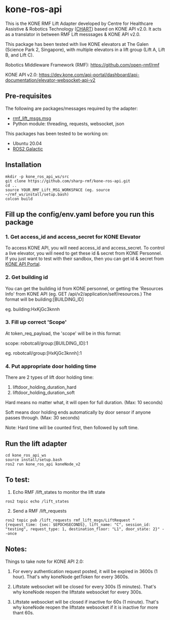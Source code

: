 # kone-ros-api
This is the KONE RMF Lift Adapter developed by Centre for Healthcare Assistive & Robotics Technology ([CHART]) based on KONE API v2.0. It acts as a translator in between RMF Lift messsages & KONE API v2.0.

This package has been tested with live KONE elevators at The Galen (Science Park 2, Singapore), with multiple elevators in a lift group (Lift A, Lift B, and Lift C).




Robotics Middleware Framework (RMF): https://github.com/open-rmf/rmf

KONE API v2.0: https://dev.kone.com/api-portal/dashboard/api-documentation/elevator-websocket-api-v2


## Pre-requisites
The following are packages/messages required by the adapter:
- [rmf_lift_msgs.msg]
- Python module: threading, requests, websocket, json

This packages has been tested to be working on:
- Ubuntu 20.04
- [ROS2 Galactic]

## Installation
```
mkdir -p kone_ros_api_ws/src
git clone https://github.com/sharp-rmf/kone-ros-api.git
cd ..
source YOUR_RMF_Lift_MSG_WORKSPACE (eg. source ~/rmf_ws/install/setup.bash)
colcon build
```

## Fill up the config/env.yaml before you run this package
### 1. Get access_id and access_secret for KONE Elevator
To access KONE API, you will need access_id and access_secret. To control a live elevator, you will need to get these id  & secret from KONE Personnel. If you just want to test with their sandbox, then you can get id  & secret from [KONE API Portal].
### 2. Get building id
You can get the building id from KONE personnel, or getting the 'Resources Info' from KONE API (eg. GET /api/v2/application/self/resources.)
The format will be building:[BUILDING_ID] 

eg. building:HxKjGc3knnh

### 3. Fill up correct 'Scope'
At token_req_payload, the 'scope' will be in this format:

scope: robotcall/group:[BUILDING_ID]:1

eg. robotcall/group:[HxKjGc3knnh]:1

### 4. Put appropriate door holding time
There are 2 types of lift door holding time:
1. liftdoor_holding_duration_hard
2. liftdoor_holding_duration_soft


Hard means no matter what, it will open for full duration. (Max: 10 seconds)

Soft means door holding ends automatically by door sensor if anyone passes through. (Max: 30 seconds)

Note: Hard time will be counted first, then followed by soft time.


## Run the lift adapter
```
cd kone_ros_api_ws
source install/setup.bash
ros2 run kone_ros_api koneNode_v2 
```

## To test:
1. Echo RMF /lift_states to monitor the lift state
```
ros2 topic echo /lift_states
```
2. Send a RMF /lift_requests
```
ros2 topic pub /lift_requests rmf_lift_msgs/LiftRequest "{request_time: {sec: $EPOCHSECONDS}, lift_name: "C", session_id: "testing", request_type: 1, destination_floor: "L1", door_state: 2}" --once
```

## Notes:
Things to take note for KONE API 2.0:
1. For every authentication request posted, it will be expired in 3600s (1 hour). That's why koneNode getToken for every 3600s.
2. Liftstate websocket will be closed for every 300s (5 minutes). That's why koneNode reopen the liftstate websocket for every 300s.
3. Liftstate websocket will be closed if inactive for 60s (1 minute). That's why koneNode reopen the liftstate websocket if it is inactive for more thant 60s.

   [CHART]: <https://www.cgh.com.sg/Chart>
   [rmf_lift_msgs.msg]: <https://github.com/open-rmf/rmf_internal_msgs/tree/main/rmf_lift_msgs>
   [ROS2 Galactic]: <https://docs.ros.org/en/galactic/Installation/Ubuntu-Install-Debians.html>
   [KONE API Portal]: <https://dev.kone.com/api-portal/dashboard>




